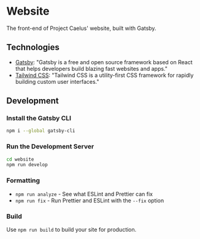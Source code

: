 # Website

The front-end of Project Caelus' website, built with Gatsby.

## Technologies

- [Gatsby](https://www.gatsbyjs.org/): "Gatsby is a free and open source framework based on React that helps developers build blazing fast websites and apps."
- [Tailwind CSS](https://tailwindcss.com): "Tailwind CSS is a utility-first CSS framework for rapidly building custom user interfaces."

## Development

### Install the Gatsby CLI

```sh
npm i --global gatsby-cli
```

### Run the Development Server

```sh
cd website
npm run develop
```

### Formatting

- `npm run analyze` - See what ESLint and Prettier can fix
- `npm run fix` - Run Prettier and ESLint with the `--fix` option

### Build

Use `npm run build` to build your site for production.
